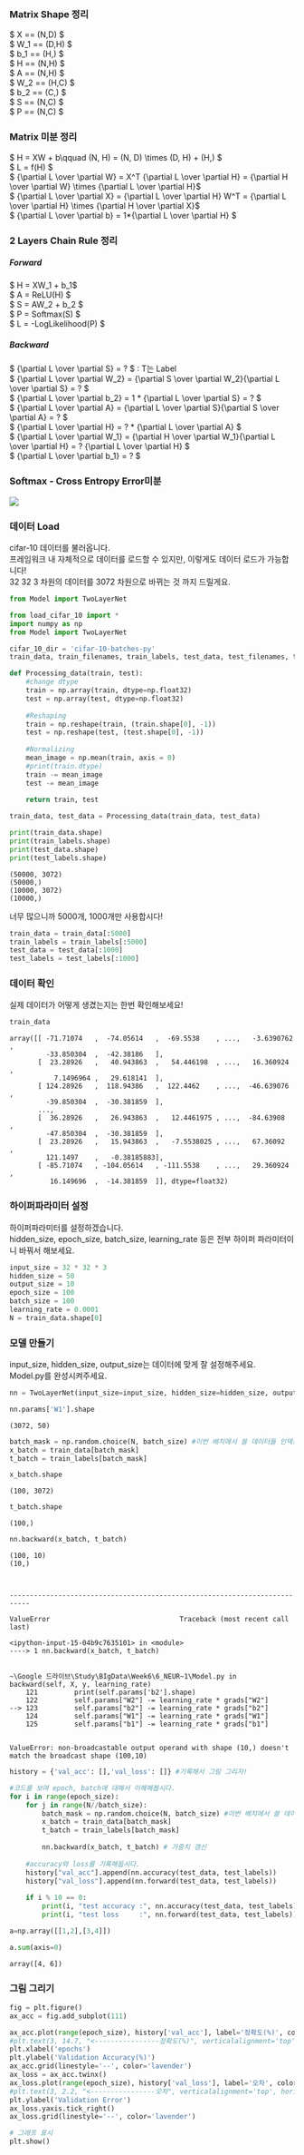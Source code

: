 ### Matrix Shape 정리
$ X == (N,D) $  
$ W_1 == (D,H) $  
$ b_1 == (H,) $  
$ H == (N,H) $  
$ A == (N,H) $  
$ W_2 == (H,C) $  
$ b_2 == (C,) $  
$ S == (N,C) $  
$ P == (N,C) $  

### Matrix 미분 정리  
$ H = XW + b\qquad  (N, H) = (N, D) \times (D, H) + (H,) $  
$ L = f(H) $  
$ {\partial L \over \partial W} = X^T {\partial L \over \partial H} = {\partial H \over \partial W} \times {\partial L \over \partial H}$  
$ {\partial L \over \partial X} = {\partial L \over \partial H} W^T = {\partial L \over \partial H} \times {\partial H \over \partial X}$  
$ {\partial L \over \partial b} = 1*{\partial L \over \partial H}  $  

### 2 Layers Chain Rule 정리  
##### Forward
$ H = XW_1 + b_1$  
$ A = ReLU(H) $  
$ S = AW_2 + b_2 $  
$ P = Softmax(S) $    
$ L = -LogLikelihood(P) $  
##### Backward  
$ {\partial L \over \partial S} = ? $ : T는 Label  
$ {\partial L \over \partial W_2} = {\partial S \over \partial W_2}{\partial L \over \partial S} = ? $  
$ {\partial L \over \partial b_2} = 1 * {\partial L \over \partial S} = ? $  
$ {\partial L \over \partial A} = {\partial L \over \partial S}{\partial S \over \partial A} = ? $  
$ {\partial L \over \partial H} = ? * {\partial L \over \partial A} $  
$ {\partial L \over \partial W_1} = {\partial H \over \partial W_1}{\partial L \over \partial H} = ? {\partial L \over \partial H}  $  
$ {\partial L \over \partial b_1} = ? $  

### Softmax - Cross Entropy Error미분  
<img src="img/fig a-5.png">

### 데이터 Load  
cifar-10 데이터를 불러옵니다.  
프레임워크 내 자체적으로 데이터를 로드할 수 있지만, 
이렇게도 데이터 로드가 가능합니다!  
32  32  3 차원의 데이터를 3072 차원으로 바뀌는 것 까지 드릴게요.


```python
from Model import TwoLayerNet
```


```python
from load_cifar_10 import *
import numpy as np
from Model import TwoLayerNet
```


```python
cifar_10_dir = 'cifar-10-batches-py'
train_data, train_filenames, train_labels, test_data, test_filenames, test_labels, label_names = load_cifar_10_data(cifar_10_dir)
```


```python
def Processing_data(train, test):
    #change dtype
    train = np.array(train, dtype=np.float32)
    test = np.array(test, dtype=np.float32)
    
    #Reshaping
    train = np.reshape(train, (train.shape[0], -1))
    test = np.reshape(test, (test.shape[0], -1))
    
    #Normalizing
    mean_image = np.mean(train, axis = 0)
    #print(train.dtype)
    train -= mean_image
    test -= mean_image
    
    return train, test
```


```python
train_data, test_data = Processing_data(train_data, test_data)
```


```python
print(train_data.shape)
print(train_labels.shape)
print(test_data.shape)
print(test_labels.shape)
```

    (50000, 3072)
    (50000,)
    (10000, 3072)
    (10000,)


너무 많으니까 5000개, 1000개만 사용합시다!


```python
train_data = train_data[:5000]
train_labels = train_labels[:5000]
test_data = test_data[:1000]
test_labels = test_labels[:1000]
```

### 데이터 확인  
실제 데이터가 어떻게 생겼는지는 한번 확인해보세요!


```python
train_data
```




    array([[ -71.71074   ,  -74.05614   ,  -69.5538    , ...,   -3.6390762 ,
             -33.850304  ,  -42.38186   ],
           [  23.28926   ,   40.943863  ,   54.446198  , ...,   16.360924  ,
               7.1496964 ,   29.618141  ],
           [ 124.28926   ,  118.94386   ,  122.4462    , ...,  -46.639076  ,
             -39.850304  ,  -30.381859  ],
           ...,
           [  36.28926   ,   26.943863  ,   12.4461975 , ...,  -84.63908   ,
             -47.850304  ,  -30.381859  ],
           [  23.28926   ,   15.943863  ,   -7.5538025 , ...,   67.36092   ,
             121.1497    ,   -0.38185883],
           [ -85.71074   , -104.05614   , -111.5538    , ...,   29.360924  ,
              16.149696  ,  -14.381859  ]], dtype=float32)



### 하이퍼파라미터 설정  
하이퍼파라미터를 설정하겠습니다.  
hidden_size, epoch_size, batch_size, learning_rate 등은 전부 하이퍼 파라미터이니 바꿔서 해보세요.


```python
input_size = 32 * 32 * 3
hidden_size = 50
output_size = 10
epoch_size = 100
batch_size = 100
learning_rate = 0.0001
N = train_data.shape[0]
```

### 모델 만들기  
input_size, hidden_size, output_size는 데이터에 맞게 잘 설정해주세요.  
Model.py를 완성시켜주세요.


```python
nn = TwoLayerNet(input_size=input_size, hidden_size=hidden_size, output_size=output_size)
```


```python
nn.params['W1'].shape
```




    (3072, 50)




```python
batch_mask = np.random.choice(N, batch_size) #이번 배치에서 쓸 데이터들 인덱스 추출
x_batch = train_data[batch_mask]
t_batch = train_labels[batch_mask]

```


```python
x_batch.shape
```




    (100, 3072)




```python
t_batch.shape
```




    (100,)




```python
nn.backward(x_batch, t_batch)
```

    (100, 10)
    (10,)



    ---------------------------------------------------------------------------

    ValueError                                Traceback (most recent call last)

    <ipython-input-15-04b9c7635101> in <module>
    ----> 1 nn.backward(x_batch, t_batch)
    

    ~\Google 드라이브\Study\BIgData\Week6\6_NEUR~1\Model.py in backward(self, X, y, learning_rate)
        121         print(self.params['b2'].shape)
        122         self.params["W2"] -= learning_rate * grads["W2"]
    --> 123         self.params["b2"] -= learning_rate * grads["b2"]
        124         self.params["W1"] -= learning_rate * grads["W1"]
        125         self.params["b1"] -= learning_rate * grads["b1"]


    ValueError: non-broadcastable output operand with shape (10,) doesn't match the broadcast shape (100,10)



```python
history = {'val_acc': [],'val_loss': []} #기록해서 그림 그리자!

#코드를 보며 epoch, batch에 대해서 이해해봅시다.
for i in range(epoch_size):
    for j in range(N//batch_size):
        batch_mask = np.random.choice(N, batch_size) #이번 배치에서 쓸 데이터들 인덱스 추출
        x_batch = train_data[batch_mask]
        t_batch = train_labels[batch_mask]
        
        nn.backward(x_batch, t_batch) # 가중치 갱신
    
    #accuracy와 loss를 기록해둡시다.
    history["val_acc"].append(nn.accuracy(test_data, test_labels))
    history["val_loss"].append(nn.forward(test_data, test_labels))
    
    if i % 10 == 0:
        print(i, "test accuracy :", nn.accuracy(test_data, test_labels))
        print(i, "test loss     :", nn.forward(test_data, test_labels))
```


```python
a=np.array([[1,2],[3,4]])
```


```python
a.sum(axis=0)
```




    array([4, 6])



### 그림 그리기


```python
fig = plt.figure()
ax_acc = fig.add_subplot(111)

ax_acc.plot(range(epoch_size), history['val_acc'], label='정확도(%)', color='darkred')
#plt.text(3, 14.7, "<----------------정확도(%)", verticalalignment='top', horizontalalignment='right')
plt.xlabel('epochs')
plt.ylabel('Validation Accuracy(%)')
ax_acc.grid(linestyle='--', color='lavender')
ax_loss = ax_acc.twinx()
ax_loss.plot(range(epoch_size), history['val_loss'], label='오차', color='darkblue')
#plt.text(3, 2.2, "<----------------오차", verticalalignment='top', horizontalalignment='left')
plt.ylabel('Validation Error')
ax_loss.yaxis.tick_right()
ax_loss.grid(linestyle='--', color='lavender')

# 그래프 표시
plt.show()
```


```python

```
